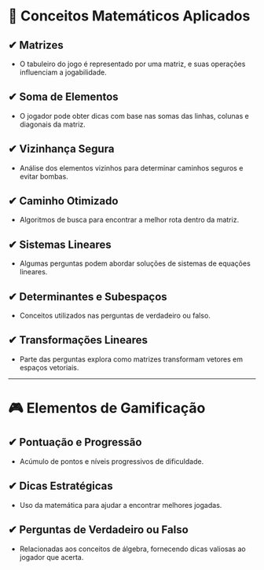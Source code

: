 # 🧮 Conceitos Matemáticos Aplicados
## ✔ Matrizes
- O tabuleiro do jogo é representado por uma matriz, e suas operações influenciam a jogabilidade.

## ✔ Soma de Elementos
- O jogador pode obter dicas com base nas somas das linhas, colunas e diagonais da matriz.

## ✔ Vizinhança Segura
- Análise dos elementos vizinhos para determinar caminhos seguros e evitar bombas.

## ✔ Caminho Otimizado
- Algoritmos de busca para encontrar a melhor rota dentro da matriz.

## ✔ Sistemas Lineares
- Algumas perguntas podem abordar soluções de sistemas de equações lineares.

## ✔ Determinantes e Subespaços
- Conceitos utilizados nas perguntas de verdadeiro ou falso.

## ✔ Transformações Lineares
- Parte das perguntas explora como matrizes transformam vetores em espaços vetoriais.

---

# 🎮 Elementos de Gamificação
## ✔ Pontuação e Progressão
- Acúmulo de pontos e níveis progressivos de dificuldade.

## ✔ Dicas Estratégicas
- Uso da matemática para ajudar a encontrar melhores jogadas.

## ✔ Perguntas de Verdadeiro ou Falso
- Relacionadas aos conceitos de álgebra, fornecendo dicas valiosas ao jogador que acerta.